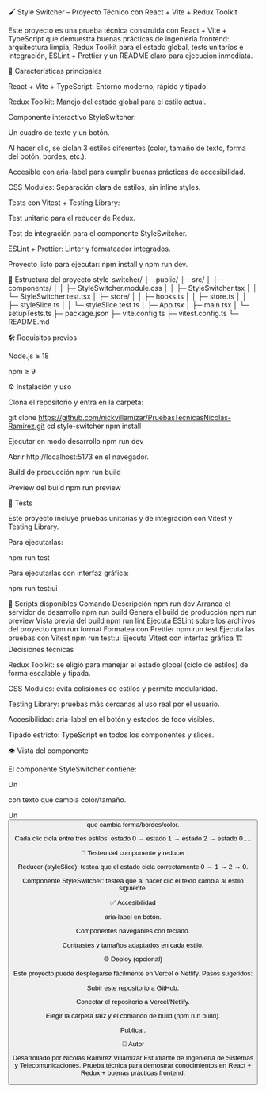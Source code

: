🖌️ Style Switcher – Proyecto Técnico con React + Vite + Redux Toolkit

Este proyecto es una prueba técnica construida con React + Vite + TypeScript que demuestra buenas prácticas de ingeniería frontend:
arquitectura limpia, Redux Toolkit para el estado global, tests unitarios e integración, ESLint + Prettier y un README claro para ejecución inmediata.

🚀 Características principales

React + Vite + TypeScript: Entorno moderno, rápido y tipado.

Redux Toolkit: Manejo del estado global para el estilo actual.

Componente interactivo StyleSwitcher:

Un cuadro de texto y un botón.

Al hacer clic, se ciclan 3 estilos diferentes (color, tamaño de texto, forma del botón, bordes, etc.).

Accesible con aria-label para cumplir buenas prácticas de accesibilidad.

CSS Modules: Separación clara de estilos, sin inline styles.

Tests con Vitest + Testing Library:

Test unitario para el reducer de Redux.

Test de integración para el componente StyleSwitcher.

ESLint + Prettier: Linter y formateador integrados.

Proyecto listo para ejecutar: npm install y npm run dev.

📂 Estructura del proyecto
style-switcher/
├─ public/
├─ src/
│  ├─ components/
│  │  ├─ StyleSwitcher.module.css
│  │  ├─ StyleSwitcher.tsx
│  │  └─ StyleSwitcher.test.tsx
│  ├─ store/
│  │  ├─ hooks.ts
│  │  ├─ store.ts
│  │  ├─ styleSlice.ts
│  │  └─ styleSlice.test.ts
│  ├─ App.tsx
│  ├─ main.tsx
│  └─ setupTests.ts
├─ package.json
├─ vite.config.ts
├─ vitest.config.ts
└─ README.md

🛠️ Requisitos previos

Node.js ≥ 18

npm ≥ 9

⚙️ Instalación y uso

Clona el repositorio y entra en la carpeta:

git clone <https://github.com/nickvillamizar/PruebasTecnicasNicolas-Ramirez.git>
cd style-switcher
npm install

Ejecutar en modo desarrollo
npm run dev


Abrir http://localhost:5173
 en el navegador.

Build de producción
npm run build

Preview del build
npm run preview

🧪 Tests

Este proyecto incluye pruebas unitarias y de integración con Vitest y Testing Library.

Para ejecutarlas:

npm run test


Para ejecutarlas con interfaz gráfica:

npm run test:ui

📝 Scripts disponibles
Comando	Descripción
npm run dev	Arranca el servidor de desarrollo
npm run build	Genera el build de producción
npm run preview	Vista previa del build
npm run lint	Ejecuta ESLint sobre los archivos del proyecto
npm run format	Formatea con Prettier
npm run test	Ejecuta las pruebas con Vitest
npm run test:ui	Ejecuta Vitest con interfaz gráfica
🏗️ Decisiones técnicas

Redux Toolkit: se eligió para manejar el estado global (ciclo de estilos) de forma escalable y tipada.

CSS Modules: evita colisiones de estilos y permite modularidad.

Testing Library: pruebas más cercanas al uso real por el usuario.

Accesibilidad: aria-label en el botón y estados de foco visibles.

Tipado estricto: TypeScript en todos los componentes y slices.

👁️ Vista del componente

El componente StyleSwitcher contiene:

Un <div> con texto que cambia color/tamaño.

Un <button> que cambia forma/bordes/color.

Cada clic cicla entre tres estilos:
estado 0 → estado 1 → estado 2 → estado 0….

🧩 Testeo del componente y reducer

Reducer (styleSlice): testea que el estado cicla correctamente 0 → 1 → 2 → 0.

Componente StyleSwitcher: testea que al hacer clic el texto cambia al estilo siguiente.

✅ Accesibilidad

aria-label en botón.

Componentes navegables con teclado.

Contrastes y tamaños adaptados en cada estilo.

🌐 Deploy (opcional)

Este proyecto puede desplegarse fácilmente en Vercel o Netlify.
Pasos sugeridos:

Subir este repositorio a GitHub.

Conectar el repositorio a Vercel/Netlify.

Elegir la carpeta raíz y el comando de build (npm run build).

Publicar.

🤝 Autor

Desarrollado por Nicolás Ramírez Villamizar
Estudiante de Ingeniería de Sistemas y Telecomunicaciones.
Prueba técnica para demostrar conocimientos en React + Redux + buenas prácticas frontend.